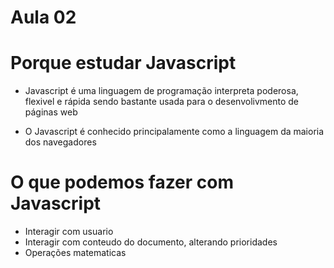 # Aula 02

# Porque estudar Javascript

- Javascript é uma linguagem de programação interpreta poderosa, flexivel e rápida sendo bastante usada para o desenvolivmento de páginas web

- O Javascript é conhecido principalamente como a linguagem da maioria dos navegadores

# O que podemos fazer com Javascript

- Interagir com usuario
- Interagir com conteudo do documento, alterando prioridades
- Operações matematicas
